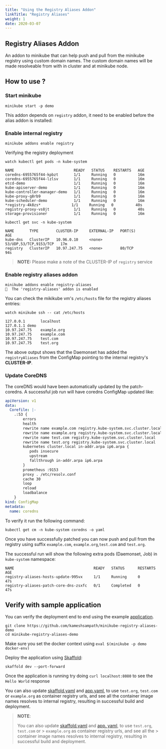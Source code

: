 ```yaml
---
title: "Using the Registry Aliases Addon"
linkTitle: "Registry Aliases"
weight: 1
date: 2020-03-07
---
```


## Registry Aliases Addon

An addon to minikube that can help push and pull from the minikube registry using custom domain names. The custom domain names will be made resolveable from with in cluster and at minikube node.

## How to use ?

### Start minikube

```shell
minikube start -p demo
```
This addon depends on `registry` addon, it need to be enabled before the alias addon is installed:

### Enable internal registry

```shell
minikube addons enable registry
```

Verifying the registry deployment

```shell
watch kubectl get pods -n kube-system
```

```shell
NAME                           READY   STATUS    RESTARTS   AGE
coredns-6955765f44-kpbzt       1/1     Running   0          16m
coredns-6955765f44-lzlsv       1/1     Running   0          16m
etcd-demo                      1/1     Running   0          16m
kube-apiserver-demo            1/1     Running   0          16m
kube-controller-manager-demo   1/1     Running   0          16m
kube-proxy-q8rb9               1/1     Running   0          16m
kube-scheduler-demo            1/1     Running   0          16m
*registry-4k8zs*              1/1     Running   0          40s
registry-proxy-vs8jt           1/1     Running   0          40s
storage-provisioner            1/1     Running   0          16m
```

```shell
kubectl get svc -n kube-system
```

```shell
NAME       TYPE        CLUSTER-IP     EXTERNAL-IP   PORT(S)                  AGE
kube-dns   ClusterIP   10.96.0.10     <none>        53/UDP,53/TCP,9153/TCP   17m
registry   ClusterIP   10.97.247.75   <none>        80/TCP                   94s
```

>
> **NOTE:**
> Please make a note of the CLUSTER-IP of `registry` service

### Enable registry aliases addon

```shell
minikube addons enable registry-aliases
🌟  The 'registry-aliases' addon is enabled
```

You can check the mikikube vm's `/etc/hosts` file for the registry aliases entries:

```shell
watch minikube ssh -- cat /etc/hosts
```

```shell
127.0.0.1       localhost
127.0.1.1 demo
10.97.247.75    example.org
10.97.247.75    example.com
10.97.247.75    test.com
10.97.247.75    test.org
```

The above output shows that the Daemonset has added the `registryAliases` from the ConfigMap pointing to the internal registry's __CLUSTER-IP__.

### Update CoreDNS

The coreDNS would have been automatically updated by the patch-coredns. A successful job run will have coredns ConfigMap updated like:

```yaml
apiVersion: v1
data:
  Corefile: |-
    .:53 {
        errors
        health
        rewrite name example.com registry.kube-system.svc.cluster.local
        rewrite name example.org registry.kube-system.svc.cluster.local
        rewrite name test.com registry.kube-system.svc.cluster.local
        rewrite name test.org registry.kube-system.svc.cluster.local
        kubernetes cluster.local in-addr.arpa ip6.arpa {
           pods insecure
           upstream
           fallthrough in-addr.arpa ip6.arpa
        }
        prometheus :9153
        proxy . /etc/resolv.conf
        cache 30
        loop
        reload
        loadbalance
    }
kind: ConfigMap
metadata:
  name: coredns
```

To verify it run the following command:

```shell
kubectl get cm -n kube-system coredns -o yaml
```

Once you have successfully patched you can now push and pull from the registry using suffix `example.com`, `example.org`,`test.com` and `test.org`.

The successful run will show the following extra pods (Daemonset, Job) in `kube-system` namespace:

```shell
NAME                                    READY   STATUS      RESTARTS   AGE
registry-aliases-hosts-update-995vx     1/1     Running     0          47s
registry-aliases-patch-core-dns-zsxfc   0/1     Completed   0          47s
```

## Verify with sample application

You can verify the deployment end to end using the example [application](https://github.com/kameshsampath/minikube-registry-aliases-demo).

```shell
git clone https://github.com/kameshsampath/minikube-registry-aliases-demo
cd minikube-registry-aliases-demo
```

Make sure you set the docker context using `eval $(minikube -p demo docker-env)`

Deploy the application using [Skaffold](https://skaffold.dev):

```shell
skaffold dev --port-forward
```

Once the application is running try doing `curl localhost:8080` to see the `Hello World` response

You can also update [skaffold.yaml](./skaffold.yaml) and [app.yaml](.k8s/app.yaml), to use `test.org`, `test.com` or `example.org` as container registry urls, and see all the container image names resolves to internal registry, resulting in successful build and deployment.

> **NOTE**:
>
> You can also update [skaffold.yaml](./skaffold.yaml) and [app. yaml](.k8s/app.yaml), to use `test.org`, `test.com` or > `example.org` as container registry urls, and see all the > container image names resolves to internal registry, resulting in successful build and deployment.

